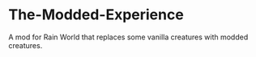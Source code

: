 # The-Modded-Experience
A mod for Rain World that replaces some vanilla creatures with modded creatures.
